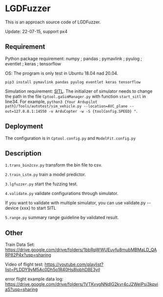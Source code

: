# LGDFuzzer
This is an approach source code of LGDFuzzer.

Update: 22-07-15, support px4

## Requirement
Python package requirement: numpy ; pandas ; pymavlink ; pyulog ; eventlet ; keras ; tensorflow

OS: The program is only test in Ubuntu 18.04 nad 20.04.

`
pip3 install pymavlink pandas pyulog eventlet keras tensorflow
`


Simulation requirement: [SITL](https://github.com/ArduPilot/ardupilot).
The initializer of simulator needs to change the path in the file `Cptool.gaSimManager.py` with function `start_sitl` in line34.
For example,
`
python3 {Your Ardupilot path}/Tools/autotest/sim_vehicle.py --location=AVC_plane --out=127.0.0.1:14550 -v ArduCopter -w -S {toolConfig.SPEED} "
`.


## Deployment
The configuration is in `Cptool.config.py` and `ModelFit.config.py`


## Description

`1.trans_bin2csv.py` transform the bin file to csv.

`2.train_Lstm.py` train a model predictor.

`3.lgfuzzer.py` start the fuzzing test.

`4.validate.py` validate configurations through simulator.

If you want to validate with multiple simulator, you can use validate.py -- device {xxx} to start SITL

`5.range.py` summary range guideline by validated result.

## Other

Train Data Set: https://drive.google.com/drive/folders/1bbRqWWUEuyfu8mubMBMaLD_QARP82P4x?usp=sharing

Video of flight test: https://youtube.com/playlist?list=PLDDY9yM5Ac0Dh5o1R40Hs8lobhD8E3yil

error flight example data log: https://drive.google.com/drive/folders/1VTKvvgNNdIG2kvr4cJ2WeiPsi3kpviaS?usp=sharing